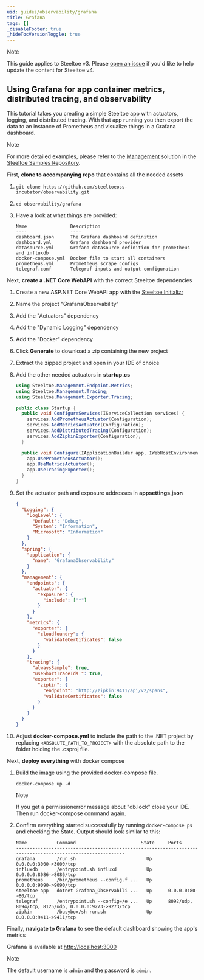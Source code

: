 ```yaml
---
uid: guides/observability/grafana
title: Grafana
tags: []
_disableFooter: true
_hideTocVersionToggle: true
---
```


> [!NOTE]
> This guide applies to Steeltoe v3. Please [open an issue](https://github.com/SteeltoeOSS/Documentation/issues/new/choose) if you'd like to help update the content for Steeltoe v4.

## Using Grafana for app container metrics, distributed tracing, and observability

This tutorial takes you creating a simple Steeltoe app with actuators, logging, and distributed tracing. With that app running you then export the data to an instance of Prometheus and visualize things in a Grafana dashboard.

> [!NOTE]
> For more detailed examples, please refer to the [Management](https://github.com/SteeltoeOSS/Samples/tree/3.x/Management/src) solution in the [Steeltoe Samples Repository](https://github.com/SteeltoeOSS/Samples/tree/3.x).

First, **clone to accompanying repo** that contains all the needed assets

1. ```shell
   git clone https://github.com/steeltoeoss-incubator/observability.git
   ```

1. ```shell
   cd observability/grafana
   ```

1. Have a look at what things are provided:

   ```text
   Name                Description
   ----                ----
   dashboard.json      The Grafana dashboard definition
   dashboard.yml       Grafana dashboard provider
   datasource.yml      Grafana datasource definition for prometheus and influxdb
   docker-compose.yml  Docker file to start all containers
   prometheus.yml      Prometheus scrape configs
   telegraf.conf       Telegraf inputs and output configuration
   ```

Next, **create a .NET Core WebAPI** with the correct Steeltoe dependencies

1. Create a new ASP.NET Core WebAPI app with the [Steeltoe Initializr](https://start.steeltoe.io)
1. Name the project "GrafanaObservability"
1. Add the "Actuators" dependency
1. Add the "Dynamic Logging" dependency
1. Add the "Docker" dependency
1. Click **Generate** to download a zip containing the new project
1. Extract the zipped project and open in your IDE of choice
1. Add the other needed actuators in **startup.cs**

   ```csharp
   using Steeltoe.Management.Endpoint.Metrics;
   using Steeltoe.Management.Tracing;
   using Steeltoe.Management.Exporter.Tracing;

   public class Startup {
     public void ConfigureServices(IServiceCollection services) {
       services.AddPrometheusActuator(Configuration);
       services.AddMetricsActuator(Configuration);
       services.AddDistributedTracing(Configuration);
       services.AddZipkinExporter(Configuration);
     }

     public void Configure(IApplicationBuilder app, IWebHostEnvironment env) {
       app.UsePrometheusActuator();
       app.UseMetricsActuator();
       app.UseTracingExporter();
     }
   }
   ```

1. Set the actuator path and exposure addresses in **appsettings.json**

   ```json
   {
     "Logging": {
       "LogLevel": {
         "Default": "Debug",
         "System": "Information",
         "Microsoft": "Information"
       }
     },
     "spring": {
       "application": {
         "name": "GrafanaObservability"
       }
     },
     "management": {
       "endpoints": {
         "actuator": {
           "exposure": {
             "include": ["*"]
           }
         }
       },
       "metrics": {
         "exporter": {
           "cloudfoundry": {
             "validateCertificates": false
           }
         }
       },
       "tracing": {
         "alwaysSample": true,
         "useShortTraceIds ": true,
         "exporter": {
           "zipkin": {
             "endpoint": "http://zipkin:9411/api/v2/spans",
             "validateCertificates": false
           }
         }
       }
     }
   }
   ```

1. Adjust **docker-compose.yml** to include the path to the .NET project by replacing `<ABSOLUTE_PATH_TO_PROJECT>` with the absolute path to the folder holding the .csproj file.

Next, **deploy everything** with docker compose

1. Build the image using the provided docker-compose file.

   ```shell
   docker-compose up -d
   ```

   > [!NOTE]
   > If you get a permissionerror message about "db.lock" close your IDE. Then run docker-compose command again.

1. Confirm everything started successfully by running `docker-compose ps` and checking the State. Output should look similar to this:

   ```text
   Name           Command                        State     Ports
   -----------------------------------------------------------------------------------------------------------
   grafana        /run.sh                          Up      0.0.0.0:3000->3000/tcp
   influxdb       /entrypoint.sh influxd           Up      0.0.0.0:8086->8086/tcp
   prometheus     /bin/prometheus --config.f ...   Up      0.0.0.0:9090->9090/tcp
   steeltoe-app   dotnet Grafana_Observabili ...   Up      0.0.0.0:80->80/tcp
   telegraf       /entrypoint.sh --config=/e ...   Up      8092/udp, 8094/tcp, 8125/udp, 0.0.0.0:9273->9273/tcp
   zipkin         /busybox/sh run.sh               Up      0.0.0.0:9411->9411/tcp
   ```

Finally, **navigate to Grafana** to see the default dashboard showing the app's metrics

Grafana is available at [http://localhost:3000](http://localhost:3000)

> [!NOTE]
> The default username is `admin` and the password is `admin`.
